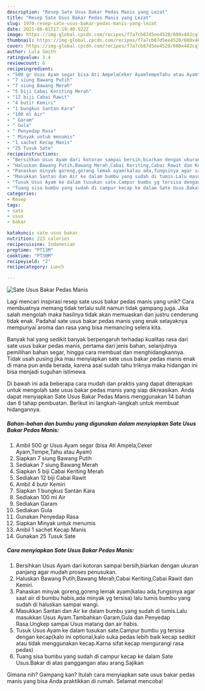```yaml
---
description: "Resep Sate Usus Bakar Pedas Manis yang Lezat"
title: "Resep Sate Usus Bakar Pedas Manis yang Lezat"
slug: 1970-resep-sate-usus-bakar-pedas-manis-yang-lezat
date: 2021-06-01T17:19:40.522Z
image: https://img-global.cpcdn.com/recipes/f7a7cb87d5ee4520/680x482cq70/sate-usus-bakar-pedas-manis-foto-resep-utama.jpg
thumbnail: https://img-global.cpcdn.com/recipes/f7a7cb87d5ee4520/680x482cq70/sate-usus-bakar-pedas-manis-foto-resep-utama.jpg
cover: https://img-global.cpcdn.com/recipes/f7a7cb87d5ee4520/680x482cq70/sate-usus-bakar-pedas-manis-foto-resep-utama.jpg
author: Lula Smith
ratingvalue: 3.4
reviewcount: 6
recipeingredient:
- "500 gr Usus Ayam segar bisa Ati AmpelaCeker AyamTempeTahu atau Ayam"
- "7 siung Bawang Putih"
- "7 siung Bawang Merah"
- "5 biji Cabai Keriting Merah"
- "12 biji Cabai Rawit"
- "4 butir Kemiri"
- "1 bungkus Santan Kara"
- "100 ml Air"
- " Garam"
- " Gula"
- " Penyedap Rasa"
- " Minyak untuk menumis"
- "1 sachet Kecap Manis"
- "25 Tusuk Sate"
recipeinstructions:
- "Bersihkan Usus Ayam dari kotoran sampai bersih,biarkan dengan ukuran panjang agar mudah proses penusukan."
- "Haluskan Bawang Putih,Bawang Merah,Cabai Keriting,Cabai Rawit dan Kemiri."
- "Panaskan minyak goreng,goreng lemak ayam(kalau ada,fungsinya agar saat air di bumbu habis,ada minyak yg tersisa) lalu tumis bumbu yang sudah di haluskan sampai wangi."
- "Masukkan Santan dan Air ke dalam bumbu yang sudah di tumis.Lalu masukkan Usus Ayam.Tambahkan Garam,Gula dan Penyedap Rasa.Ungkep sampai Usus matang dan air habis."
- "Tusuk Usus Ayam ke dalam tusukan sate.Campur bumbu yg tersisa dengan kecap(kalo ini optional,kalo suka pedas lebih baik kecap sedikit atau tidak menggunakan kecap.Karna sifat kecap mengurangi rasa pedas)"
- "Tuang sisa bumbu yang sudah di campur kecap ke dalam Sate Usus.Bakar di atas panggangan atau arang.Sajikan"
categories:
- Resep
tags:
- sate
- usus
- bakar

katakunci: sate usus bakar 
nutrition: 223 calories
recipecuisine: Indonesian
preptime: "PT13M"
cooktime: "PT30M"
recipeyield: "2"
recipecategory: Lunch

---
```



![Sate Usus Bakar Pedas Manis](https://img-global.cpcdn.com/recipes/f7a7cb87d5ee4520/680x482cq70/sate-usus-bakar-pedas-manis-foto-resep-utama.jpg)

Lagi mencari inspirasi resep sate usus bakar pedas manis yang unik? Cara membuatnya memang tidak terlalu sulit namun tidak gampang juga. Jika salah mengolah maka hasilnya tidak akan memuaskan dan justru cenderung tidak enak. Padahal sate usus bakar pedas manis yang enak selayaknya mempunyai aroma dan rasa yang bisa memancing selera kita.

Banyak hal yang sedikit banyak berpengaruh terhadap kualitas rasa dari sate usus bakar pedas manis, pertama dari jenis bahan, selanjutnya pemilihan bahan segar, hingga cara membuat dan menghidangkannya. Tidak usah pusing jika mau menyiapkan sate usus bakar pedas manis enak di mana pun anda berada, karena asal sudah tahu triknya maka hidangan ini bisa menjadi suguhan istimewa.




Di bawah ini ada beberapa cara mudah dan praktis yang dapat diterapkan untuk mengolah sate usus bakar pedas manis yang siap dikreasikan. Anda dapat menyiapkan Sate Usus Bakar Pedas Manis menggunakan 14 bahan dan 6 tahap pembuatan. Berikut ini langkah-langkah untuk membuat hidangannya.

<!--inarticleads1-->

##### Bahan-bahan dan bumbu yang digunakan dalam menyiapkan Sate Usus Bakar Pedas Manis:

1. Ambil 500 gr Usus Ayam segar (bisa Ati Ampela,Ceker Ayam,Tempe,Tahu atau Ayam)
1. Siapkan 7 siung Bawang Putih
1. Sediakan 7 siung Bawang Merah
1. Siapkan 5 biji Cabai Keriting Merah
1. Sediakan 12 biji Cabai Rawit
1. Ambil 4 butir Kemiri
1. Siapkan 1 bungkus Santan Kara
1. Sediakan 100 ml Air
1. Sediakan  Garam
1. Sediakan  Gula
1. Gunakan  Penyedap Rasa
1. Siapkan  Minyak untuk menumis
1. Ambil 1 sachet Kecap Manis
1. Gunakan 25 Tusuk Sate




<!--inarticleads2-->

##### Cara menyiapkan Sate Usus Bakar Pedas Manis:

1. Bersihkan Usus Ayam dari kotoran sampai bersih,biarkan dengan ukuran panjang agar mudah proses penusukan.
1. Haluskan Bawang Putih,Bawang Merah,Cabai Keriting,Cabai Rawit dan Kemiri.
1. Panaskan minyak goreng,goreng lemak ayam(kalau ada,fungsinya agar saat air di bumbu habis,ada minyak yg tersisa) lalu tumis bumbu yang sudah di haluskan sampai wangi.
1. Masukkan Santan dan Air ke dalam bumbu yang sudah di tumis.Lalu masukkan Usus Ayam.Tambahkan Garam,Gula dan Penyedap Rasa.Ungkep sampai Usus matang dan air habis.
1. Tusuk Usus Ayam ke dalam tusukan sate.Campur bumbu yg tersisa dengan kecap(kalo ini optional,kalo suka pedas lebih baik kecap sedikit atau tidak menggunakan kecap.Karna sifat kecap mengurangi rasa pedas)
1. Tuang sisa bumbu yang sudah di campur kecap ke dalam Sate Usus.Bakar di atas panggangan atau arang.Sajikan




Gimana nih? Gampang kan? Itulah cara menyiapkan sate usus bakar pedas manis yang bisa Anda praktikkan di rumah. Selamat mencoba!

